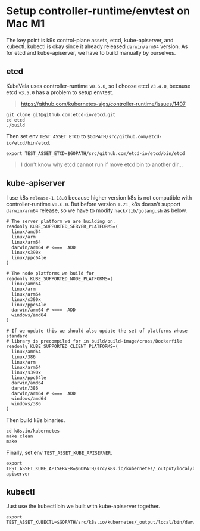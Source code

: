 # Setup controller-runtime/envtest on Mac M1

The key point is k9s control-plane assets, etcd, kube-apiserver, and kubectl.
kubectl is okay since it already released `darwin/arm64` version.
As for etcd and kube-apiserver, we have to build manually by ourselves.


## etcd 

KubeVela uses controller-runtime `v0.6.0`, so I choose etcd `v3.4.0`, because
etcd `v3.5.0` has a problem to setup envtest.

> https://github.com/kubernetes-sigs/controller-runtime/issues/1407

```shell
git clone git@github.com:etcd-io/etcd.git
cd etcd
./build
```

Then set env `TEST_ASSET_ETCD` to `$GOPATH/src/github.com/etcd-io/etcd/bin/etcd`. 

```shell
export TEST_ASSET_ETCD=$GOPATH/src/github.com/etcd-io/etcd/bin/etcd
```

> I don't know why etcd cannot run if move etcd bin to another dir...

## kube-apiserver

I use k8s `release-1.18.0` because higher version k8s is not compatible with
controller-runtime `v0.6.0`.
But before version `1.21`, k8s doesn't support `darwin/arm64` release, so we
have to modify `hack/lib/golang.sh` as below.

```shell script
# The server platform we are building on.
readonly KUBE_SUPPORTED_SERVER_PLATFORMS=(
  linux/amd64
  linux/arm
  linux/arm64
  darwin/arm64 # <===  ADD
  linux/s390x
  linux/ppc64le
)

# The node platforms we build for
readonly KUBE_SUPPORTED_NODE_PLATFORMS=(
  linux/amd64
  linux/arm
  linux/arm64
  linux/s390x
  linux/ppc64le
  darwin/arm64 # <===  ADD
  windows/amd64
)

# If we update this we should also update the set of platforms whose standard
# library is precompiled for in build/build-image/cross/Dockerfile
readonly KUBE_SUPPORTED_CLIENT_PLATFORMS=(
  linux/amd64
  linux/386
  linux/arm
  linux/arm64
  linux/s390x
  linux/ppc64le
  darwin/amd64
  darwin/386
  darwin/arm64 # <===  ADD
  windows/amd64
  windows/386
)
```

Then build k8s binaries.

```shell script
cd k8s.io/kubernetes
make clean
make
```

Finally, set env `TEST_ASSET_KUBE_APISERVER`.

```shell
export TEST_ASSET_KUBE_APISERVER=$GOPATH/src/k8s.io/kubernetes/_output/local/bin/darwin/arm64/kube-apiserver
```

## kubectl

Just use the kubectl bin we built with kube-apiserver together.
```shell
export TEST_ASSET_KUBECTL=$GOPATH/src/k8s.io/kubernetes/_output/local/bin/darwin/arm64/kubectl
```
